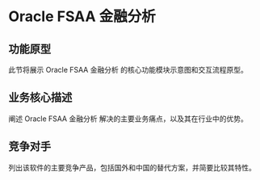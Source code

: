 # Oracle FSAA 金融分析

## 功能原型

此节将展示 Oracle FSAA 金融分析 的核心功能模块示意图和交互流程原型。

## 业务核心描述

阐述 Oracle FSAA 金融分析 解决的主要业务痛点，以及其在行业中的优势。

## 竞争对手

列出该软件的主要竞争产品，包括国外和中国的替代方案，并简要比较其特性。
